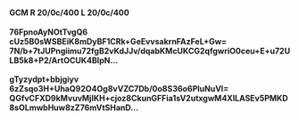 #### GCM R 20/0c/400 L 20/0c/400
**76FpnoAyNOtTvgQ6**<br/>**cUz5B0sWSBEiK8mDyBF1CRk+GeEvvsakrnFAzFeL+Gw=**<br/>**7N/b+7tJUPngiimu72fgB2vKdJJv/dqabKMcUKCG2qfgwriO0ceu+E+u72ULB5k8+P2/ArtOCUK4BlpN...**<br/><br/>
**gTyzydpt+bbjgiyv**<br/>**6zZsqo3H+UhaQ92O4Og8vVZC7Db/0o8S36o6PluNuVI=**<br/>**QGfvCFXD9kMvuvMjlKH+cjoz8CkunGFFia1sV2utxgwM4XlLASEv5PMKD8sOLmwbHuw8zZ76mVtSHanD...**